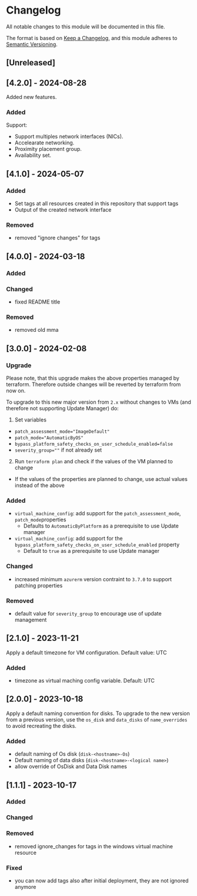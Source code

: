 # Changelog
All notable changes to this module will be documented in this file.
 
The format is based on [Keep a Changelog](https://keepachangelog.com/en/1.1.0/),
and this module adheres to [Semantic Versioning](https://semver.org/spec/v2.0.0.html).
 
## [Unreleased]

## [4.2.0] - 2024-08-28

Added new features.

### Added

Support:
  - Support multiples network interfaces (NICs).
  - Accelearate networking.
  - Proximity placement group.
  - Availability set.

## [4.1.0] - 2024-05-07

### Added
- Set tags at all resources created in this repository that support tags
- Output of the created network interface

### Removed
- removed "ignore changes" for tags

## [4.0.0] - 2024-03-18

### Added

### Changed 
- fixed README title

### Removed
- removed old mma 

## [3.0.0] - 2024-02-08

### Upgrade

Please note, that this upgrade makes the above properties managed by terraform. Therefore outside changes will be reverted by terraform from now on.

To upgrade to this new major version from `2.x` without changes to VMs (and therefore not supporting Update Manager) do:
1. Set variables
  - `patch_assessment_mode="ImageDefault"`
  - `patch_mode="AutomaticByOS"`
  - `bypass_platform_safety_checks_on_user_schedule_enabled=false`
  - `severity_group=""` if not already set
2. Run `terraform plan` and check if the values of the VM planned to change
  - If the values of the properties are planned to change, use actual values instead of the above

### Added

- `virtual_machine_config`: add support for the `patch_assessment_mode`, `patch_mode`properties
  - Defaults to `AutomaticByPlatform` as a prerequisite to use Update manager
- `virtual_machine_config`: add support for the `bypass_platform_safety_checks_on_user_schedule_enabled` property
  - Default to `true` as a prerequisite to use Update manager

### Changed

- increased minimum `azurerm` version contraint to `3.7.0` to support patching properties

### Removed

- default value for `severity_group` to encourage use of update management

## [2.1.0] - 2023-11-21

Apply a default timezone for VM configuration. Default value: UTC

### Added

- timezone as virtual maching config variable. Default: UTC

## [2.0.0] - 2023-10-18

Apply a default naming convention for disks. To upgrade to the new version from a previous version, use the `os_disk` and `data_disks` of `name_overrides` to avoid recreating the disks.

### Added

- default naming of Os disk (`disk-<hostname>-Os`)
- Default naming of data disks (`disk-<hostname>-<logical name>`)
- allow override of OsDisk and Data Disk names

## [1.1.1] - 2023-10-17
 
### Added
 
### Changed
 
### Removed

 - removed ignore_changes for tags in the windows virtual machine resource

### Fixed

 - you can now add tags also after initial deployment, they are not ignored anymore
